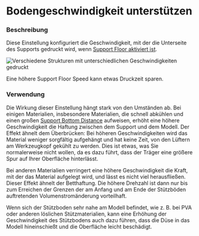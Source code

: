 Bodengeschwindigkeit unterstützen
====
### **Beschreibung**
Diese Einstellung konfiguriert die Geschwindigkeit, mit der die Unterseite des Supports gedruckt wird, wenn [Support Floor aktiviert ist](../support_adv/support_bottom_enable.md).

![Verschiedene Strukturen mit unterschiedlichen Geschwindigkeiten gedruckt](../images/speed_difference.png)

Eine höhere Support Floor Speed kann etwas Druckzeit sparen.

### **Verwendung**
Die Wirkung dieser Einstellung hängt stark von den Umständen ab. Bei einigen Materialien, insbesondere Materialien, die schnell abkühlen und einen großen [Support Bottom Distance](../support_adv/support_bottom_distance.md) aufweisen, erhöht eine höhere Geschwindigkeit die Haftung zwischen dem Support und dem Modell. Der Effekt ähnelt dem Überbrücken: Bei höheren Geschwindigkeiten wird das Material weniger sorgfältig aufgehängt und hat keine Zeit, von den Lüftern am Werkzeugkopf gekühlt zu werden. Dies ist etwas, was Sie normalerweise nicht wollen, da es dazu führt, dass der Träger eine größere Spur auf Ihrer Oberfläche hinterlässt.

Bei anderen Materialien verringert eine höhere Geschwindigkeit die Kraft, mit der das Material aufgelegt wird, und lässt es nicht viel herausfließen. Dieser Effekt ähnelt der Betthaftung. Die höhere Drehzahl ist dann nur bis zum Erreichen der Grenzen der am Anfang und am Ende der Stützböden auftretenden Volumenstromänderung vorteilhaft.

Wenn sich der Stützboden sehr nahe am Modell befindet, wie z. B. bei PVA oder anderen löslichen Stützmaterialien, kann eine Erhöhung der Geschwindigkeit des Stützbodens auch dazu führen, dass die Düse in das Modell hineinschießt und die Oberfläche leicht beschädigt.